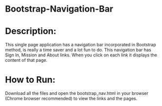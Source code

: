 # Bootstrap-Navigation-Bar
# Description:
This single page application has a navigation bar incorporated in Bootstrap method, is really a time saver and a lot fun to do. This navigation bar has Sign In, Mission and About links. When you click on each link it displays the content of that page. 
# How to Run:
Download all the files and open the bootstrap_nav.html in your browser (Chrome browser recommended) to view the links and the pages.
